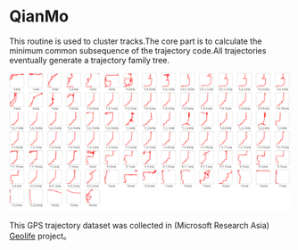 # QianMo

This routine is used to cluster tracks.The core part is to calculate the minimum common subsequence of the trajectory code.All trajectories eventually generate a trajectory family tree.

![img](img/71to20.png)

This GPS trajectory dataset was collected in (Microsoft Research Asia) [Geolife](https://www.microsoft.com/en-us/research/project/geolife-building-social-networks-using-human-location-history/?from=http%3A%2F%2Fresearch.microsoft.com%2Fen-us%2Fprojects%2Fgeolife%2Fdefault.aspx) project。